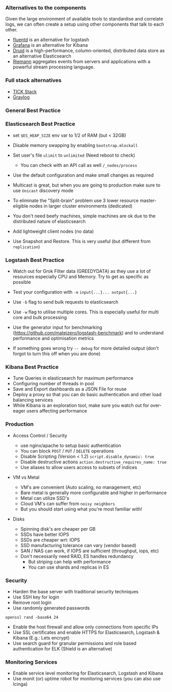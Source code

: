 ### Alternatives to the components

Given the large environment of available tools to standardise and correlate logs, we can often create a setup using other components that talk to each other.

- [fluentd](http://www.fluentd.org/) is an alternative for logstash
- [Grafana](http://grafana.org/) is an alternative for Kibana
- [Druid](http://druid.io/) is a high-performance, column-oriented, distributed data store as an alternative Elasticsearch
- [Riemann](http://riemann.io/) aggregates events from servers and applications with a powerful stream processing language.


### Full stack alternatives

- [TICK Stack](https://www.influxdata.com/get-started/what-is-the-tick-stack/)
- [Graylog](https://www.graylog.org/)



### General Best Practice


### Elasticsearch Best Practice
- set `$ES_HEAP_SIZE` env var to 1/2 of RAM (but < 32GB)
- Disable memory swapping by enabling `bootstrap.mlockall`
- Set user's file `ulimit` to `unlimited` (Need reboot to check)
    - You can check with an API call as well `/_nodes/process`
- Use the default configuration and make small changes as required
- Multicast is great, but when you are going to production make sure to use `Unicast` discovery mode


- To eliminate the "Split-brain" problem use 3 lower resource master-eligible nodes in larger cluster environments (dedicated)
- You don't need beefy machines, simple machines are ok due to the distributed nature of elasticsearch
- Add lightweight client nodes (no data)
- Use Snapshot and Restore. This is very useful (but different from `replication`)


### Logstash Best Practice

- Watch out for Grok Filter data (GREEDYDATA) as they use a lot of resources especially CPU and Memory. Try to get as specific as possible
- Test your configuration with `-e` `input{...}... output{...}`
- Use `-b` flag to send bulk requests to elasticsearch
- Use `-w` flag to utilise multiple cores. This is especially useful for multi core and bulk processing


- Use the generator input for benchmarking (https://github.com/matejzero/logstash-benchmark) and to understand performance and optimisation metrics
- If something goes wrong try `-- debug` for more detailed output (don't forgot to turn this off when you are done)


### Kibana Best Practice

- Tune Queries in elasticsearch for maximum performance
- Configuring number of threads in pool
- Save and Export dashboards as a JSON File for reuse
- Deploy a proxy so that you can do basic authentication and other load balancing services
- While Kibana is an exploration tool, make sure you watch out for over-eager users affecting performance


### Production

- Access Control / Security
    - use nginx/apache to setup basic authentication
    - You can block `POST` /  `PUT` / `DELETE` operations
    - Disable Scripting (Version < 1.2)
    `script.disable_dynamic: true`
    - Disable destructive actions
    `action.destructive_requires_name: true`
    - Use aliases to allow users access to subsets of indices


- VM vs Metal
    - VM's are convenient (Auto scaling, no management, etc)
    - Bare metal is generally more configurable and higher in performance
    - Metal can utilize SSD's
    - Cloud VM's can suffer from `noisy neighbors`
    - But you should start using what you're most familiar with!


- Disks
    - Spinning disk's are cheaper per GB
    - SSDs have better IOPS
    - SSDs are cheaper wrt: IOPS
    - SSD manufacturing tolerance can vary (vendor based)
    - SAN / NAS can work, if IOPS are sufficient (throughput, iops, etc)
    - Don't necessarily need RAID, ES handles redundancy
        - But striping can help with performance
        - You can use shards and replicas in ES


### Security

- Harden the base server with traditional security techniques
- Use SSH key for login
- Remove root login
- Use randomly generated passwords
```
openssl rand -base64 24
```


- Enable the host firewall and allow only connections from specific IPs
- Use SSL certificates and enable HTTPS for Elasticsearch, Logstash & Kibana (E.g.: Lets encrypt)
- Use search guard for granular permissions and role based authentication for ELK (Shield is an alternative)


### Monitoring Services

- Enable service level monitoring for Elasticsearch, Logstash and Kibana
- Use monit (or) uptime robot for monitoring services (you can also use Icinga)